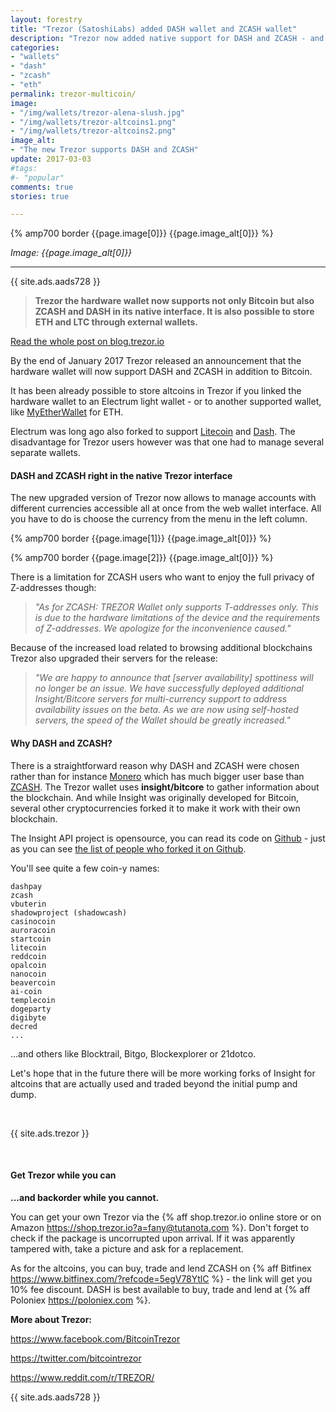 ```yaml
---
layout: forestry
title: "Trezor (SatoshiLabs) added DASH wallet and ZCASH wallet"
description: "Trezor now added native support for DASH and ZCASH - and explained what the altcoin needs to get supported (looking at you, Monero)."
categories:
- "wallets"
- "dash"
- "zcash"
- "eth"
permalink: trezor-multicoin/
image:
- "/img/wallets/trezor-alena-slush.jpg"
- "/img/wallets/trezor-altcoins1.png"
- "/img/wallets/trezor-altcoins2.png"
image_alt:
- "The new Trezor supports DASH and ZCASH"
update: 2017-03-03
#tags:
#- "popular"
comments: true
stories: true

---
```


{% amp700 border {{page.image[0]}} {{page.image_alt[0]}} %}

_Image: {{page.image_alt[0]}}_

________________________


{{ site.ads.aads728 }}

> **Trezor the hardware wallet now supports not only Bitcoin but also ZCASH and DASH in its native interface. It is also possible to store ETH and LTC through external wallets.**

[Read the whole post on blog.trezor.io](https://blog.trezor.io/multi-currency-support-bitcoin-dash-and-zcash-in-trezor-wallet-7377d812112a#.lo4zsnogf)

By the end of January 2017 Trezor released an announcement that the hardware wallet will now support DASH and ZCASH in addition to Bitcoin.

It has been already possible to store altcoins in Trezor if you linked the hardware wallet to an Electrum light wallet - or to another supported wallet, like [MyEtherWallet](https://blog.trezor.io/trezor-integration-with-myetherwallet-3e217a652e08#.2g4f3e2h7) for ETH.

Electrum was long ago also forked to support [Litecoin](https://electrum-ltc.org/) and [Dash](https://electrum-dash.org/). The disadvantage for Trezor users however was that one had to manage several separate wallets.

#### DASH and ZCASH right in the native Trezor interface

The new upgraded version of Trezor now allows to manage accounts with different currencies accessible all at once from the web wallet interface. All you have to do is choose the currency from the menu in the left column.

{% amp700 border {{page.image[1]}} {{page.image_alt[0]}} %}

{% amp700 border {{page.image[2]}} {{page.image_alt[0]}} %}

There is a limitation for ZCASH users who want to enjoy the full privacy of Z-addresses though:

> *"As for ZCASH: TREZOR Wallet only supports T-addresses only. This is due to the hardware limitations of the device and the requirements of Z-addresses. We apologize for the inconvenience caused."*

Because of the increased load related to browsing additional blockchains Trezor also upgraded their servers for the release:

> *"We are happy to announce that [server availability] spottiness will no longer be an issue. We have successfully deployed additional Insight/Bitcore servers for multi-currency support to address availability issues on the beta. As we are now using self-hosted servers, the speed of the Wallet should be greatly increased."*

#### Why DASH and ZCASH?

There is a straightforward reason why DASH and ZCASH were chosen rather than for instance [Monero](http://coinmarketcap.com/currencies/monero/) which has much bigger user base than [ZCASH](http://coinmarketcap.com/currencies/zcash/). The Trezor wallet uses **insight/bitcore** to gather information about the blockchain. And while Insight was originally developed for Bitcoin, several other cryptocurrencies forked it to make it work with their own blockchain.

The Insight API project is opensource, you can read its code on [Github](https://github.com/bitpay/insight-api/) - just as you can see [the list of people who forked it on Github](https://github.com/bitpay/insight-api/network/members).

You'll see quite a few coin-y names:

```
dashpay
zcash
vbuterin
shadowproject (shadowcash)
casinocoin
auroracoin
startcoin
litecoin
reddcoin
opalcoin
nanocoin
beavercoin
ai-coin
templecoin
dogeparty
digibyte
decred
...
```

...and others like Blocktrail, Bitgo, Blockexplorer or 21dotco.

Let's hope that in the future there will be more working forks of Insight for altcoins that are actually used and traded beyond the initial pump and dump.


&nbsp;

{{ site.ads.trezor }}

&nbsp;

#### Get Trezor while you can

**...and backorder while you cannot.**

You can get your own Trezor via the {% aff shop.trezor.io online store or on Amazon https://shop.trezor.io?a=fany@tutanota.com %}. Don't forget to check if the package is uncorrupted upon arrival. If it was apparently tampered with, take a picture and ask for a replacement.

As for the altcoins, you can buy, trade and lend ZCASH on {% aff Bitfinex https://www.bitfinex.com/?refcode=5egV78YtlC %} - the link will get you 10% fee discount.
DASH is best available to buy, trade and lend at {% aff Poloniex https://poloniex.com %}.

**More about Trezor:**

<a target="_blank" href="https://www.facebook.com/BitcoinTrezor"><i class="fa fa-facebook"></i> https://www.facebook.com/BitcoinTrezor</a>

<a target="_blank" href="https://twitter.com/bitcointrezor"><i class="fa fa-twitter"></i> https://twitter.com/bitcointrezor</a>

<a target="_blank" href="https://www.reddit.com/r/TREZOR/"><i class="fa fa-reddit"></i> https://www.reddit.com/r/TREZOR/</a>

{{ site.ads.aads728 }}
